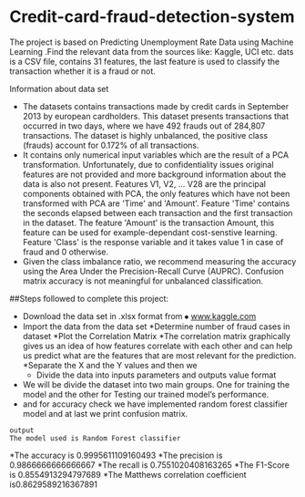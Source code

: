 # Credit-card-fraud-detection-system
 The project is based on Predicting Unemployment Rate Data using Machine Learning .Find the relevant data from the sources like: Kaggle, UCI etc.
dats is a CSV file, contains 31 features, the last feature is used to classify the transaction whether it is a fraud or not.

Information about data set
* The datasets contains transactions made by credit cards in September 2013 by european cardholders. This dataset presents transactions that occurred in two days, where we have 492 frauds out of 284,807 transactions. The dataset is highly unbalanced, the positive class (frauds) account for 0.172% of all transactions.
* It contains only numerical input variables which are the result of a PCA transformation. Unfortunately, due to confidentiality issues original features are not provided and more background information about the data is also not present. Features V1, V2, ... V28 are the principal components obtained with PCA, the only features which have not been transformed with PCA are 'Time' and 'Amount'. Feature 'Time' contains the seconds elapsed between each transaction and the first transaction in the dataset. The feature 'Amount' is the transaction Amount, this feature can be used for example-dependant cost-senstive learning. Feature 'Class' is the response variable and it takes value 1 in case of fraud and 0 otherwise.
* Given the class imbalance ratio, we recommend measuring the accuracy using the Area Under the Precision-Recall Curve (AUPRC). Confusion matrix accuracy is not meaningful for unbalanced classification.


##Steps followed to complete this project:
*	Download the data set in .xlsx format from ⦁	www.kaggle.com
*  Import the data from the data set
  *Determine number of fraud cases in dataset
   *Plot the Correlation Matrix
   *The correlation matrix graphically gives us an idea of how features correlate with each other and can help us predict what are the          features that are most relevant for the prediction.
    *Separate the X and the Y values and then we 
   * Divide the data into inputs parameters and outputs value format
 *   We will be divide the dataset into two main groups. One for training the model and the other for Testing our trained model’s        performance.
  *  and for accuracy check we have implemented random forest classifier model and at last we print confusion matrix.
    
    output
    The model used is Random Forest classifier
*The accuracy is  0.9995611109160493
*The precision is 0.9866666666666667
*The recall is 0.7551020408163265
*The F1-Score is 0.8554913294797689
*The Matthews correlation coefficient is0.8629589216367891
